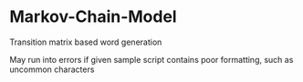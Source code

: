 # Markov-Chain-Model
Transition matrix based word generation

May run into errors if given sample script contains poor formatting, such as uncommon characters